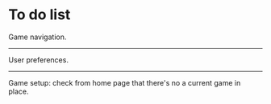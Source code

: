 # To do list

Game navigation.

---

User preferences.

---

Game setup: check from home page that there's no a current game in place.
